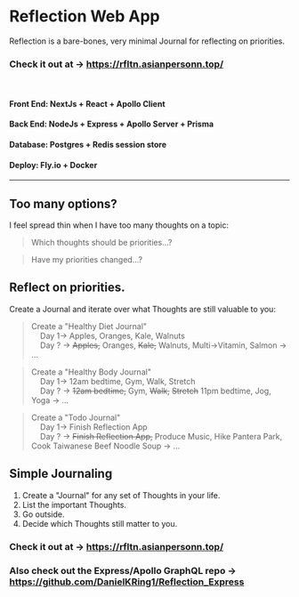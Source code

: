 
# Reflection Web App

Reflection is a bare-bones, very minimal Journal for reflecting on priorities.

### Check it out at -> https://rfltn.asianpersonn.top/

<br/>

#### Front End: NextJs + React + Apollo Client
#### Back End: NodeJs + Express + Apollo Server + Prisma
#### Database: Postgres + Redis session store
#### Deploy: Fly.io + Docker

<hr/>

## Too many options?
I feel spread thin when I have too many thoughts on a topic:
>Which thoughts should be priorities...?

>Have my priorities changed...?

## Reflect on priorities.
Create a Journal and iterate over what Thoughts are still valuable to you:


>
>Create a "Healthy Diet Journal"\
>&nbsp;&nbsp;&nbsp;&nbsp;Day 1-> Apples, Oranges, Kale, Walnuts\
>&nbsp;&nbsp;&nbsp;&nbsp;Day ? -> ~~Apples,~~ Oranges, ~~Kale,~~ Walnuts, Multi->Vitamin, Salmon -> ...

>Create a "Healthy Body Journal"\
>&nbsp;&nbsp;&nbsp;&nbsp;Day 1-> 12am bedtime, Gym, Walk, Stretch\
>&nbsp;&nbsp;&nbsp;&nbsp;Day ? -> ~~12am bedtime,~~ Gym, ~~Walk,~~ ~~Stretch~~ 11pm bedtime, Jog, Yoga -> ...

>Create a "Todo Journal"\
>&nbsp;&nbsp;&nbsp;&nbsp;Day 1-> Finish Reflection App\
>&nbsp;&nbsp;&nbsp;&nbsp;Day ? -> ~~Finish Reflection App,~~ Produce Music, Hike Pantera Park, Cook Taiwanese Beef Noodle Soup -> ...


## Simple Journaling
1. Create a "Journal" for any set of Thoughts in your life.
2. List the important Thoughts.
3. Go outside.
4. Decide which Thoughts still matter to you.

### Check it out at -> https://rfltn.asianpersonn.top/

### Also check out the Express/Apollo GraphQL repo -> https://github.com/DanielKRing1/Reflection_Express

